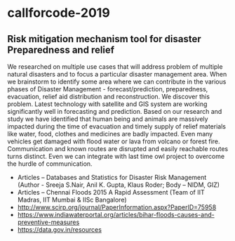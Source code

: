 # callforcode-2019

## Risk mitigation mechanism tool for disaster Preparedness and relief

We researched on multiple use cases that will address problem of multiple natural disasters and to focus a particular disaster management area.
When we brainstorm to identify some area where we can contribute in the various phases of Disaster Management - forecast/prediction, preparedness, evacuation, relief aid distribution and reconstruction. We discover this problem.
Latest technology with satellite and GIS system are working significantly well in forecasting and prediction. Based on our research and study we have identified that human being and animals are massively impacted during the time of evacuation and timely supply of relief materials like water, food, clothes and medicines are badly impacted. Even many vehicles get damaged with flood water or lava from volcano or forest fire. Communication and known routes are disrupted and easily reachable routes turns distinct. Even we can integrate with last time owl project to overcome the hurdle of communication.



* Articles – Databases and Statistics for Disaster Risk Management (Author - Sreeja S.Nair, Anil K. Gupta, Klaus Roder; Body – NIDM, GIZ)
* Articles – Chennai Floods 2015 A Rapid Assessment (Team of IIT Madras, IIT Mumbai & IISc Bangalore)
* http://www.scirp.org/journal/PaperInformation.aspx?PaperID=75958
* https://www.indiawaterportal.org/articles/bihar-floods-causes-and-preventive-measures
* https://data.gov.in/resources
